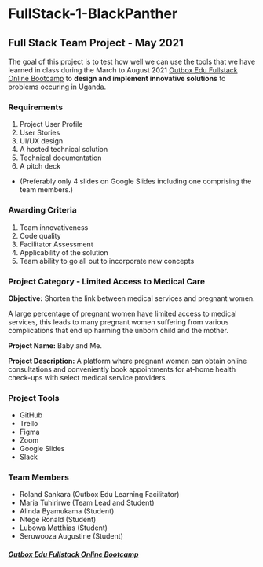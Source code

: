 # FullStack-1-BlackPanther

## Full Stack Team Project - May 2021

The goal of this project is to test how well we can use the tools that we have learned in class during the March to August 2021 <a href="https://outbox.co.ug/outbox-edu" target="_blank" >Outbox Edu Fullstack Online Bootcamp</a>  to <b>design and 
implement innovative solutions</b> to problems occuring in Uganda.

### Requirements

1. Project User Profile
2. User Stories
3. UI/UX design
4. A hosted technical solution
5. Technical documentation
6. A pitch deck 
- (Preferably only 4 slides on
Google Slides including one comprising the
team members.)

### Awarding Criteria

1. Team innovativeness
2. Code quality
3. Facilitator Assessment
4. Applicability of the solution
5. Team ability to go all out to incorporate new concepts

### Project Category - Limited Access to Medical Care

<b>Objective:</b> Shorten the link between medical services and pregnant women.

A large percentage of pregnant women have limited access to medical services, this leads to
many pregnant women suffering from various complications that end up harming the unborn child and the mother.

<b>Project Name:</b> Baby and Me. 
<br>

<b>Project Description:</b> A platform where pregnant women can obtain online consultations and 
conveniently book appointments for at-home health check-ups with select medical service providers. 

### Project Tools

- GitHub
- Trello
- Figma
- Zoom
- Google Slides
- Slack

### Team Members

- Roland Sankara (Outbox Edu Learning Facilitator)
- Maria Tuhirirwe (Team Lead and Student)
- Alinda Byamukama (Student)
- Ntege Ronald (Student)
- Lubowa Matthias (Student)
- Seruwooza Augustine (Student)

##### <a href="https://outbox.co.ug/outbox-edu" target="_blank" >Outbox Edu Fullstack Online Bootcamp</a>
